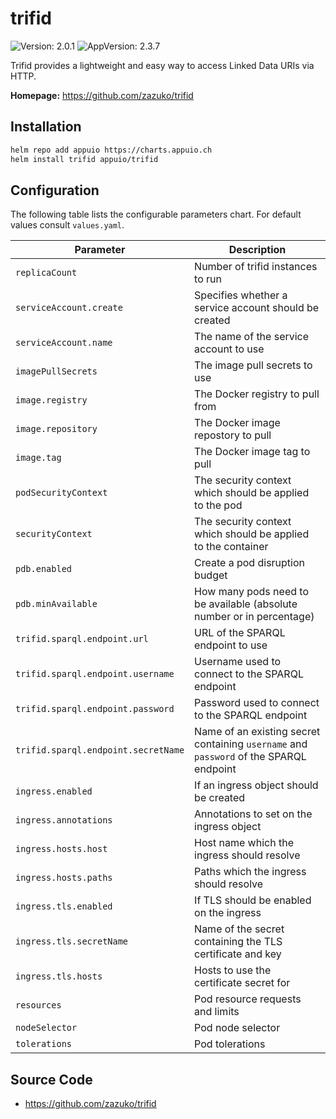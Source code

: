 # trifid

![Version: 2.0.1](https://img.shields.io/badge/Version-2.0.1-informational?style=flat-square) ![AppVersion: 2.3.7](https://img.shields.io/badge/AppVersion-2.3.7-informational?style=flat-square)

Trifid provides a lightweight and easy way to access Linked Data URIs via HTTP.

**Homepage:** <https://github.com/zazuko/trifid>

## Installation

```bash
helm repo add appuio https://charts.appuio.ch
helm install trifid appuio/trifid
```
<!---
The README.md file is automatically generated with helm-docs!

Edit the README.gotmpl.md template instead.
-->

## Configuration

The following table lists the configurable parameters chart. For default values consult `values.yaml`.

| Parameter                                    | Description |
| ---                                          | --- |
| `replicaCount`                               | Number of trifid instances to run |
| `serviceAccount.create`                      | Specifies whether a service account should be created |
| `serviceAccount.name`                        | The name of the service account to use |
| `imagePullSecrets`                           | The image pull secrets to use |
| `image.registry`                             | The Docker registry to pull from |
| `image.repository`                           | The Docker image repostory to pull |
| `image.tag`                                  | The Docker image tag to pull |
| `podSecurityContext`                         | The security context which should be applied to the pod |
| `securityContext`                            | The security context which should be applied to the container |
| `pdb.enabled`                                | Create a pod disruption budget |
| `pdb.minAvailable`                           | How many pods need to be available (absolute number or in percentage) |
| `trifid.sparql.endpoint.url`                 | URL of the SPARQL endpoint to use |
| `trifid.sparql.endpoint.username`            | Username used to connect to the SPARQL endpoint |
| `trifid.sparql.endpoint.password`            | Password used to connect to the SPARQL endpoint |
| `trifid.sparql.endpoint.secretName`          | Name of an existing secret containing `username` and `password` of the SPARQL endpoint |
| `ingress.enabled`                            | If an ingress object should be created |
| `ingress.annotations`                        | Annotations to set on the ingress object |
| `ingress.hosts.host`                         | Host name which the ingress should resolve |
| `ingress.hosts.paths`                        | Paths which the ingress should resolve |
| `ingress.tls.enabled`                        | If TLS should be enabled on the ingress |
| `ingress.tls.secretName`                     | Name of the secret containing the TLS certificate and key |
| `ingress.tls.hosts`                          | Hosts to use the certificate secret for |
| `resources`                                  | Pod resource requests and limits |
| `nodeSelector`                               | Pod node selector |
| `tolerations`                                | Pod tolerations |

## Source Code

* <https://github.com/zazuko/trifid>

<!---
Common/Useful Link references from values.yaml
-->
[resource-units]: https://kubernetes.io/docs/concepts/configuration/manage-resources-containers/#resource-units-in-kubernetes
[prometheus-operator]: https://github.com/coreos/prometheus-operator
